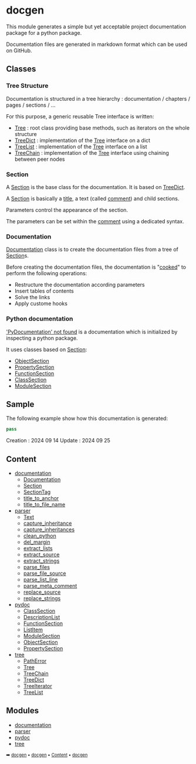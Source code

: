 # docgen

This module generates a simple but yet acceptable project documentation package
for a python package.

Documentation files are generated in markdown format which can be used on GitHub.

## Classes

### Tree Structure

Documentation is structured in a tree hierarchy : documentation / chapters / pages / sections / ...

For this purpose, a generic reusable Tree interface is written:
- [Tree](tree-tree.md#tree) : root class providing base methods, such as iterators on the whole structure
- [TreeDict](tree-treedict.md#treedict) : implementation of the [Tree](tree-tree.md#tree) interface on a dict
- [TreeList](tree-treelist.md#treelist) : implementation of the [Tree](tree-tree.md#tree) interface on a list
- [TreeChain](tree-treechain.md#treechain) : implementation of the [Tree](tree-tree.md#tree) interface using chaining between peer nodes

### Section

A [Section](docum-section.md#section) is the base class for the documentation. It is based on [TreeDict](tree-treedict.md#treedict).

A [Section](docum-section.md#section) is basically a [title](docum-section.md#title), a text (called [comment](docum-section.md#comment)) and child sections.

Parameters control the appearance of the section.

The parameters can be set within the [comment](docum-section.md#comment) using a dedicated syntax.

### Documentation

[Documentation](docum-documentation.md#documentation) class is to create the documentation files from a tree of [Section](docum-section.md#section)s.

Before creating the documentation files, the documentation is "[cooked](docum-documentation.md#cook)" to perform
the following operations:
- Restructure the documentation according parameters
- Insert tables of contents
- Solve the links
- Apply custome hooks

### Python documentation

['PyDocumentation' not found]() is a documentation which is initialized by inspecting
a python package.

It uses classes based on [Section](docum-section.md#section):
- [ObjectSection](pydoc-objectsection.md#objectsection)
- [PropertySection](pydoc-propertysection.md#propertysection)
- [FunctionSection](pydoc-functionsection.md#functionsection)
- [ClassSection](pydoc-classsection.md#classsection)
- [ModuleSection](pydoc-modulesection.md#modulesection)

## Sample

The following example show how this documentation is generated:
    
``` python
pass
````



Creation : 2024 09 14
Update   : 2024 09 25

## Content

- [documentation](docum---documentation.md#documentation)
  - [Documentation](docum-documentation.md#documentation)
  - [Section](docum-section.md#section)
  - [SectionTag](docum-sectiontag.md#sectiontag)
  - [title_to_anchor](docum---documentation.md#title_to_anchor)
  - [title_to_file_name](docum---documentation.md#title_to_file_name)
- [parser](parse---parser.md#parser)
  - [Text](parse-text.md#text)
  - [capture_inheritance](parse---parser.md#capture_inheritance)
  - [capture_inheritances](parse---parser.md#capture_inheritances)
  - [clean_python](parse---parser.md#clean_python)
  - [del_margin](parse---parser.md#del_margin)
  - [extract_lists](parse---parser.md#extract_lists)
  - [extract_source](parse---parser.md#extract_source)
  - [extract_strings](parse---parser.md#extract_strings)
  - [parse_files](parse---parser.md#parse_files)
  - [parse_file_source](parse---parser.md#parse_file_source)
  - [parse_list_line](parse---parser.md#parse_list_line)
  - [parse_meta_comment](parse---parser.md#parse_meta_comment)
  - [replace_source](parse---parser.md#replace_source)
  - [replace_strings](parse---parser.md#replace_strings)
- [pydoc](pydoc---pydoc.md#pydoc)
  - [ClassSection](pydoc-classsection.md#classsection)
  - [DescriptionList](pydoc-descriptionlist.md#descriptionlist)
  - [FunctionSection](pydoc-functionsection.md#functionsection)
  - [ListItem](pydoc-listitem.md#listitem)
  - [ModuleSection](pydoc-modulesection.md#modulesection)
  - [ObjectSection](pydoc-objectsection.md#objectsection)
  - [PropertySection](pydoc-propertysection.md#propertysection)
- [tree](tree---tree.md#tree)
  - [PathError](tree-patherror.md#patherror)
  - [Tree](tree-tree.md#tree)
  - [TreeChain](tree-treechain.md#treechain)
  - [TreeDict](tree-treedict.md#treedict)
  - [TreeIterator](tree-treeiterator.md#treeiterator)
  - [TreeList](tree-treelist.md#treelist)

## Modules



- [documentation](docum---documentation.md#documentation)
- [parser](parse---parser.md#parser)
- [pydoc](pydoc---pydoc.md#pydoc)
- [tree](tree---tree.md#tree)

<sub>:arrow_right: [docgen](index.md#docgen) :black_small_square: [docgen](index.md#docgen) :black_small_square: [Content](index.md#content) :black_small_square: [docgen](index.md#docgen)</sub>